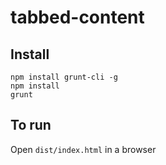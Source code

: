 # tabbed-content

## Install

    npm install grunt-cli -g
    npm install
    grunt

## To run

Open `dist/index.html` in a browser
